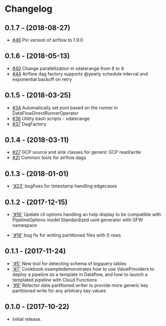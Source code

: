 Changelog
=========

0.1.7 - (2018-08-27)
--------------------

* [#46](https://github.com/GlobalFishingWatch/pipe-tools/pull/46)
  Pin version of airflow to 1.9.0


0.1.6 - (2018-05-13)
--------------------

* [#40](https://github.com/GlobalFishingWatch/pipe-tools/pull/40)
  Change parallelization in xdaterange from 8 to 4
* [#44](https://github.com/GlobalFishingWatch/pipe-tools/pull/44)
  Airflow dag factory supports @yearly schedule interval and exponential backoff on retry


0.1.5 - (2018-03-25)
--------------------

* [#34](https://github.com/GlobalFishingWatch/pipe-tools/pull/34)
  Automatically set pool based on the runner in DataFlowDirectRunnerOperator
* [#36](https://github.com/GlobalFishingWatch/pipe-tools/pull/36)
  Utility bash scripts - xdaterange
* [#37](https://github.com/GlobalFishingWatch/pipe-tools/pull/37)
  DagFactory
  
  
0.1.4 - (2018-03-11)
--------------------

* [#27](https://github.com/GlobalFishingWatch/pipe-tools/pull/27)
  GCP source and sink classes for generic GCP read/write
* [#31](https://github.com/GlobalFishingWatch/pipe-tools/pull/31)
  Common tools for airflow dags
 
 
0.1.3 - (2018-01-01)
--------------------

* ['#23'](https://github.com/GlobalFishingWatch/pipe-tools/pull/23)
  bugfixes for timestamp handling edgecases

0.1.2 - (2017-12-15)
--------------------

* ['#16'](https://github.com/GlobalFishingWatch/pipe-tools/pull/16)
  Update cli options handling an help display to be compatible with PipelineOptions model
  Standardized uuid generator with GFW namespace

* ['#18'](https://github.com/GlobalFishingWatch/pipe-tools/pull/18)
  bug fix for writing partitioned files with 0 rows
  
0.1.1 - (2017-11-24)
--------------------

* ['#5'](https://github.com/GlobalFishingWatch/pipe-tools/pull/5)
  New tool for detecting schema of bigquery tables
* ['#7'](https://github.com/GlobalFishingWatch/pipe-tools/pull/7)
  Cookbook exampledemonstrates how to use ValueProviders to deploy a 
  pipeline as a template in Dataflow, and how to launch a templated 
  pipeline with Cloud Functions
* ['#9'](https://github.com/GlobalFishingWatch/pipe-tools/pull/9)
  Refactor date partitioned writer to provide more generic
  key partitioned write for any arbitrary key values
  
  
0.1.0 - (2017-10-22)
--------------------

* Initial release.

